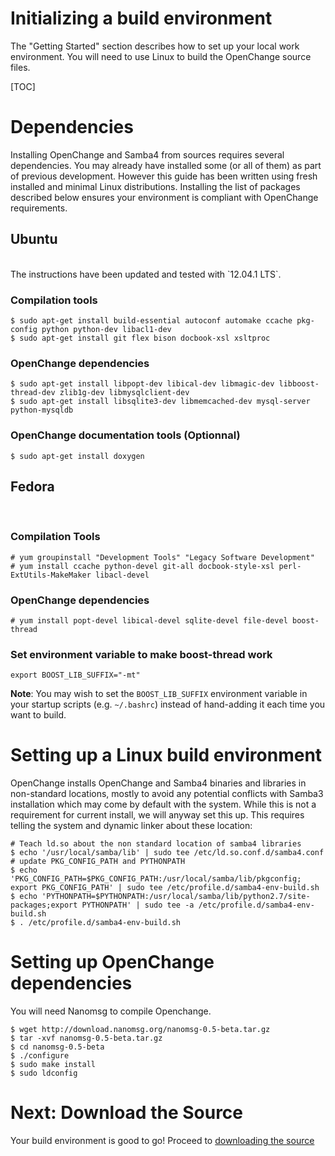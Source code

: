 # Initializing a build environment #

The "Getting Started" section describes how to set up your local work
environment. You will need to use Linux to build the OpenChange source files.

[TOC]

# Dependencies #

Installing OpenChange and Samba4 from sources requires several
dependencies. You may already have installed some (or all of them) as
part of previous development. However this guide has been written
using fresh installed and minimal Linux
distributions. Installing the list of packages described below ensures
your environment is compliant with OpenChange requirements.

## Ubuntu ##

<br/>
The instructions have been updated and tested with `12.04.1 LTS`.
<br/>

### Compilation tools ###

    $ sudo apt-get install build-essential autoconf automake ccache pkg-config python python-dev libacl1-dev
    $ sudo apt-get install git flex bison docbook-xsl xsltproc

### OpenChange dependencies ###

    $ sudo apt-get install libpopt-dev libical-dev libmagic-dev libboost-thread-dev zlib1g-dev libmysqlclient-dev
    $ sudo apt-get install libsqlite3-dev libmemcached-dev mysql-server python-mysqldb

### OpenChange documentation tools (Optionnal) ###

    $ sudo apt-get install doxygen

## Fedora ##

<br/>

### Compilation Tools ###

    # yum groupinstall "Development Tools" "Legacy Software Development" 
    # yum install ccache python-devel git-all docbook-style-xsl perl-ExtUtils-MakeMaker libacl-devel

### OpenChange dependencies ###

    # yum install popt-devel libical-devel sqlite-devel file-devel boost-thread

### Set environment variable to make boost-thread work ###

    export BOOST_LIB_SUFFIX="-mt" 

**Note**: You may wish to set the `BOOST_LIB_SUFFIX` environment
  variable in your startup scripts (e.g. `~/.bashrc`) instead of
  hand-adding it each time you want to build.

# Setting up a Linux build environment #

OpenChange installs OpenChange and Samba4 binaries and libraries in
non-standard locations, mostly to avoid any potential conflicts with
Samba3 installation which may come by default with the system. While
this is not a requirement for current install, we will anyway set this
up. This requires telling the system and dynamic linker about these
location:

    # Teach ld.so about the non standard location of samba4 libraries
    $ echo '/usr/local/samba/lib' | sudo tee /etc/ld.so.conf.d/samba4.conf
    # update PKG_CONFIG_PATH and PYTHONPATH
    $ echo 'PKG_CONFIG_PATH=$PKG_CONFIG_PATH:/usr/local/samba/lib/pkgconfig; export PKG_CONFIG_PATH' | sudo tee /etc/profile.d/samba4-env-build.sh
    $ echo 'PYTHONPATH=$PYTHONPATH:/usr/local/samba/lib/python2.7/site-packages;export PYTHONPATH' | sudo tee -a /etc/profile.d/samba4-env-build.sh
    $ . /etc/profile.d/samba4-env-build.sh

# Setting up OpenChange dependencies #

You will need Nanomsg to compile Openchange.

    $ wget http://download.nanomsg.org/nanomsg-0.5-beta.tar.gz
    $ tar -xvf nanomsg-0.5-beta.tar.gz
    $ cd nanomsg-0.5-beta
    $ ./configure
    $ sudo make install
    $ sudo ldconfig

# Next: Download the Source #

Your build environment is good to go! Proceed to [downloading the source](/cookbook/downloading.html)
